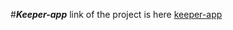 #***Keeper-app***
link of the project is here [keeper-app](https://keeper-7e0dn1ye6-manish-67s-projects.vercel.app/)
